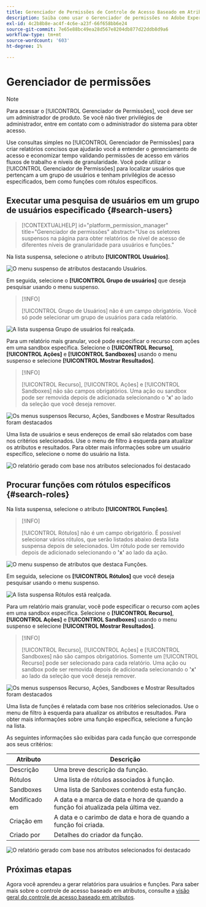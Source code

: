 ```yaml
---
title: Gerenciador de Permissões de Controle de Acesso Baseado em Atributo
description: Saiba como usar o Gerenciador de permissões no Adobe Experience Platform para gerar relatórios e validar permissões de acesso.
exl-id: 4c2b8b8e-ac4f-4c6e-a23f-66f658bb6e24
source-git-commit: 7e65e88bc49ea28d567e8204db877d22ddb8d9a6
workflow-type: tm+mt
source-wordcount: '603'
ht-degree: 1%

---
```


# Gerenciador de permissões

>[!NOTE]
>
>Para acessar o [!UICONTROL Gerenciador de Permissões], você deve ser um administrador de produto. Se você não tiver privilégios de administrador, entre em contato com o administrador do sistema para obter acesso.

Use consultas simples no [!UICONTROL Gerenciador de Permissões] para criar relatórios concisos que ajudarão você a entender o gerenciamento de acesso e economizar tempo validando permissões de acesso em vários fluxos de trabalho e níveis de granularidade. Você pode utilizar o [!UICONTROL Gerenciador de Permissões] para localizar usuários que pertençam a um grupo de usuários e tenham privilégios de acesso especificados, bem como funções com rótulos específicos.

## Executar uma pesquisa de usuários em um grupo de usuários especificado {#search-users}

>[!CONTEXTUALHELP]
>id="platform_permission_manager"
>title="Gerenciador de permissões"
>abstract="Use os seletores suspensos na página para obter relatórios de nível de acesso de diferentes níveis de granularidade para usuários e funções."
<!-- >additional-url="https://experienceleague.adobe.com/docs/experience-platform/access-control/abac/permissions-manager/permissions.html" text="Permission manager" -->

Na lista suspensa, selecione o atributo **[!UICONTROL Usuários]**.

![O menu suspenso de atributos destacando Usuários.](../../images/permission-manager/users-select.png)

Em seguida, selecione o **[!UICONTROL Grupo de usuários]** que deseja pesquisar usando o menu suspenso.

>[!INFO]
>
>[!UICONTROL Grupo de Usuários] não é um campo obrigatório. Você só pode selecionar um grupo de usuários para cada relatório.

![A lista suspensa Grupo de usuários foi realçada.](../../images/permission-manager/user-group-select.png)

Para um relatório mais granular, você pode especificar o recurso com ações em uma sandbox específica. Selecione o **[!UICONTROL Recurso]**, **[!UICONTROL Ações]** e **[!UICONTROL Sandboxes]** usando o menu suspenso e selecione **[!UICONTROL Mostrar Resultados]**.

>[!INFO]
>
>[!UICONTROL Recurso], [!UICONTROL Ações] e [!UICONTROL Sandboxes] não são campos obrigatórios. Uma ação ou sandbox pode ser removida depois de adicionada selecionando o **&#39;x&#39;** ao lado da seleção que você deseja remover.

![Os menus suspensos Recurso, Ações, Sandboxes e Mostrar Resultados foram destacados](../../images/permission-manager/users-additional-attributes-select.png)

Uma lista de usuários e seus endereços de email são relatados com base nos critérios selecionados. Use o menu de filtro à esquerda para atualizar os atributos e resultados. Para obter mais informações sobre um usuário específico, selecione o nome do usuário na lista.

![O relatório gerado com base nos atributos selecionados foi destacado](../../images/permission-manager/users-report.png)

## Procurar funções com rótulos específicos {#search-roles}

Na lista suspensa, selecione o atributo **[!UICONTROL Funções]**.

>[!INFO]
>
>[!UICONTROL Rótulos] não é um campo obrigatório. É possível selecionar vários rótulos, que serão listados abaixo desta lista suspensa depois de selecionados. Um rótulo pode ser removido depois de adicionado selecionando o **&#39;x&#39;** ao lado da ação.

![O menu suspenso de atributos que destaca Funções.](../../images/permission-manager/roles-select.png)

Em seguida, selecione os **[!UICONTROL Rótulos]** que você deseja pesquisar usando o menu suspenso.

![A lista suspensa Rótulos está realçada.](../../images/permission-manager/roles-labels-select.png)

Para um relatório mais granular, você pode especificar o recurso com ações em uma sandbox específica. Selecione o **[!UICONTROL Recurso]**, **[!UICONTROL Ações]** e **[!UICONTROL Sandboxes]** usando o menu suspenso e selecione **[!UICONTROL Mostrar Resultados]**.

>[!INFO]
>
>[!UICONTROL Recurso], [!UICONTROL Ações] e [!UICONTROL Sandboxes] não são campos obrigatórios. Somente um [!UICONTROL Recurso] pode ser selecionado para cada relatório. Uma ação ou sandbox pode ser removida depois de adicionada selecionando o **&#39;x&#39;** ao lado da seleção que você deseja remover.

![Os menus suspensos Recurso, Ações, Sandboxes e Mostrar Resultados foram destacados](../../images/permission-manager/roles-additional-attributes-select.png)

Uma lista de funções é relatada com base nos critérios selecionados. Use o menu de filtro à esquerda para atualizar os atributos e resultados. Para obter mais informações sobre uma função específica, selecione a função na lista.

As seguintes informações são exibidas para cada função que corresponde aos seus critérios:

| Atributo | Descrição |
| --- | --- |
| Descrição | Uma breve descrição da função. |
| Rótulos | Uma lista de rótulos associados à função. |
| Sandboxes | Uma lista de Sanboxes contendo esta função. |
| Modificado em | A data e a marca de data e hora de quando a função foi atualizada pela última vez. |
| Criação em | A data e o carimbo de data e hora de quando a função foi criada. |
| Criado por | Detalhes do criador da função. |

![O relatório gerado com base nos atributos selecionados foi destacado](../../images/permission-manager/roles-report.png)

## Próximas etapas

Agora você aprendeu a gerar relatórios para usuários e funções. Para saber mais sobre o controle de acesso baseado em atributos, consulte a [visão geral do controle de acesso baseado em atributos](../overview.md).
